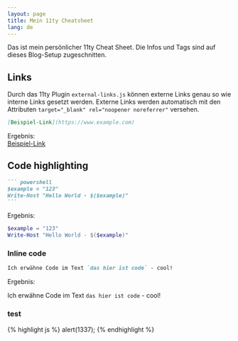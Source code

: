```yaml
---
layout: page
title: Mein 11ty Cheatsheet
lang: de
---
```

Das ist mein persönlicher 11ty Cheat Sheet. Die Infos und Tags sind auf dieses Blog-Setup zugeschnitten.

## Links

Durch das 11ty Plugin `external-links.js` können externe Links genau so wie interne Links gesetzt werden. Externe Links werden automatisch mit den Attributen `target="_blank" rel="noopener noreferrer"` versehen.

``` md
[Beispiel-Link](https://www.example.com)
```

Ergebnis:  
[Beispiel-Link](https://www.example.com)

## Code highlighting

```` md
``` powershell
$example = "123"
Write-Host "Hello World - $($example)"
```
````

Ergebnis:  

``` powershell
$example = "123"
Write-Host "Hello World - $($example)"
```

### Inline code

``` markdown
Ich erwähne Code im Text `das hier ist code` - cool!
```

Ergebnis:  

Ich erwähne Code im Text `das hier ist code` - cool!

### test

{% highlight js %}
alert(1337);
{% endhighlight %}